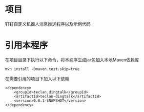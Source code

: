 # 项目

钉钉自定义机器人消息推送程序以及示例代码

# 引用本程序

在项目目录下执行以下命令，将本程序生成jar包加入本地Maven依赖库

```
mvn install -Dmaven.test.skip=true
```

在需要引用的项目下加入以下依赖

```
<dependency>
	<groupId>teclan.dingtalk</groupId>
	<artifactId>teclan-dingtalk</artifactId>
	<version>0.0.1-SNAPSHOT</version>
</dependency>
```
